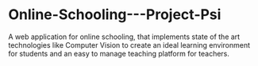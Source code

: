 # Online-Schooling---Project-Psi
A web application for online schooling, that implements state of the art technologies like Computer Vision to create an ideal learning environment for students and an easy to manage teaching platform for teachers.
